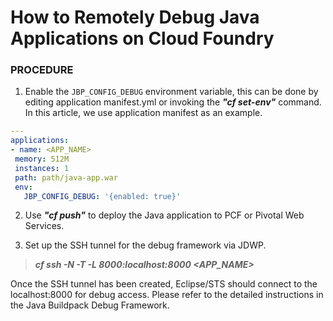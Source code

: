 # How to Remotely Debug Java Applications on Cloud Foundry
### PROCEDURE
1. Enable the `JBP_CONFIG_DEBUG` environment variable, this can be done by editing application manifest.yml or invoking the _**"cf set-env"**_ command. In this article, we use application manifest as an example.
```yaml
---
applications:
- name: <APP_NAME>
 memory: 512M
 instances: 1
 path: path/java-app.war
 env:
   JBP_CONFIG_DEBUG: '{enabled: true}'
```
2. Use __*"cf push"*__ to deploy the Java application to PCF or Pivotal Web Services.

3. Set up the SSH tunnel for the debug framework via JDWP. 

>__*cf ssh -N -T -L 8000:localhost:8000 <APP_NAME>*__

Once the SSH tunnel has been created, Eclipse/STS should connect to the localhost:8000 for debug access. Please refer to the detailed instructions in the Java Buildpack Debug Framework. 






